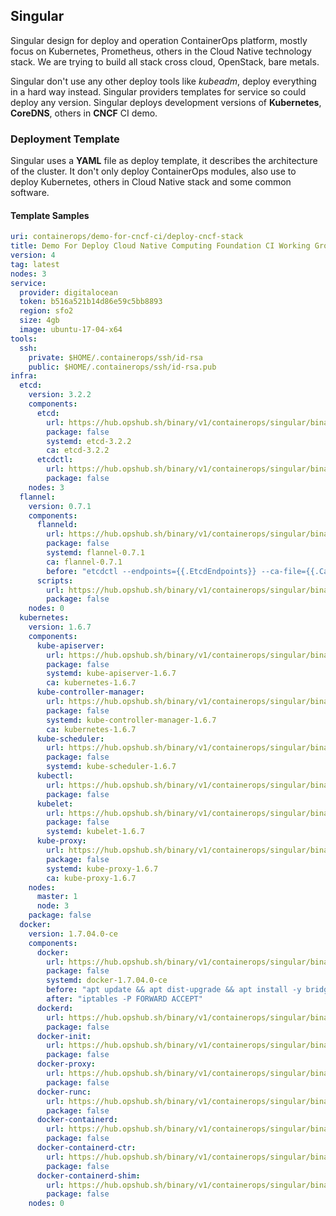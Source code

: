 ## Singular

Singular design for deploy and operation ContainerOps platform, mostly focus on Kubernetes, Prometheus, others in the Cloud Native technology stack. We are trying to build all stack cross cloud, OpenStack, bare metals.

Singular don't use any other deploy tools like _kubeadm_, deploy everything in a hard way instead. Singular providers templates for service so could deploy any version. Singular deploys development versions of **Kubernetes**, **CoreDNS**, others in **CNCF** CI demo.

### Deployment Template

Singular uses a **YAML** file as deploy template, it describes the architecture of the cluster. It don't only deploy ContainerOps modules, also use to deploy Kubernetes, others in Cloud Native stack and some common software.

#### Template Samples

```YAML
uri: containerops/demo-for-cncf-ci/deploy-cncf-stack
title: Demo For Deploy Cloud Native Computing Foundation CI Working Group
version: 4
tag: latest
nodes: 3
service:
  provider: digitalocean
  token: b516a521b14d86e59c5bb8893
  region: sfo2
  size: 4gb
  image: ubuntu-17-04-x64
tools:
  ssh:
    private: $HOME/.containerops/ssh/id-rsa
    public: $HOME/.containerops/ssh/id-rsa.pub
infra:
  etcd:
    version: 3.2.2
    components:
      etcd:
        url: https://hub.opshub.sh/binary/v1/containerops/singular/binary/etcd/3.2.2
        package: false
        systemd: etcd-3.2.2
        ca: etcd-3.2.2
      etcdctl:
        url: https://hub.opshub.sh/binary/v1/containerops/singular/binary/etcdctl/3.2.2
        package: false
    nodes: 3
  flannel:
    version: 0.7.1
    components:
      flanneld:
        url: https://hub.opshub.sh/binary/v1/containerops/singular/binary/flanneld/0.7.1
        package: false
        systemd: flannel-0.7.1
        ca: flannel-0.7.1
        before: "etcdctl --endpoints={{.EtcdEndpoints}} --ca-file={{.CaPemFile}} --cert-file={{.FlanneldPemFile}} --key-file={{.FlanneldKeyFile}}"
      scripts:
        url: https://hub.opshub.sh/binary/v1/containerops/singular/binary/mk-docker-opts.sh/0.7.1
        package: false
    nodes: 0
  kubernetes:
    version: 1.6.7
    components:
      kube-apiserver:
        url: https://hub.opshub.sh/binary/v1/containerops/singular/binary/kube-apiserver/1.6.7
        package: false
        systemd: kube-apiserver-1.6.7
        ca: kubernetes-1.6.7
      kube-controller-manager:
        url: https://hub.opshub.sh/binary/v1/containerops/singular/binary/kube-controller-manager/1.6.7
        package: false
        systemd: kube-controller-manager-1.6.7
        ca: kubernetes-1.6.7
      kube-scheduler:
        url: https://hub.opshub.sh/binary/v1/containerops/singular/binary/kube-scheduler/1.6.7
        package: false
        systemd: kube-scheduler-1.6.7
      kubectl:
        url: https://hub.opshub.sh/binary/v1/containerops/singular/binary/kubectl/1.6.7
        package: false
      kubelet:
        url: https://hub.opshub.sh/binary/v1/containerops/singular/binary/kubelet/1.6.7
        package: false
        systemd: kubelet-1.6.7
      kube-proxy:
        url: https://hub.opshub.sh/binary/v1/containerops/singular/binary/kube-proxy/1.6.7
        package: false
        systemd: kube-proxy-1.6.7
        ca: kube-proxy-1.6.7
    nodes:
      master: 1
      node: 3
    package: false
  docker:
    version: 1.7.04.0-ce
    components:
      docker:
        url: https://hub.opshub.sh/binary/v1/containerops/singular/binary/docker/17.04.0-ce
        package: false
        systemd: docker-1.7.04.0-ce
        before: "apt update && apt dist-upgrade && apt install -y bridge-utils aufs-tools cgroupfs-mount libltdl7 && systemctl stop ufw && systemctl disable ufw && iptables -F && iptables -X && iptables -F -t nat && iptables -X -t nat"
        after: "iptables -P FORWARD ACCEPT"
      dockerd:
        url: https://hub.opshub.sh/binary/v1/containerops/singular/binary/dockerd/17.04.0-ce
        package: false
      docker-init:
        url: https://hub.opshub.sh/binary/v1/containerops/singular/binary/docker-init/17.04.0-ce
        package: false
      docker-proxy:
        url: https://hub.opshub.sh/binary/v1/containerops/singular/binary/docker-proxy/17.04.0-ce
        package: false
      docker-runc:
        url: https://hub.opshub.sh/binary/v1/containerops/singular/binary/docker-runc/17.04.0-ce
        package: false
      docker-containerd:
        url: https://hub.opshub.sh/binary/v1/containerops/singular/binary/docker-containerd/17.04.0-ce
        package: false
      docker-containerd-ctr:
        url: https://hub.opshub.sh/binary/v1/containerops/singular/binary/docker-containerd-ctr/17.04.0-ce
        package: false
      docker-containerd-shim:
        url: https://hub.opshub.sh/binary/v1/containerops/singular/binary/docker-containerd-shim/17.04.0-ce
        package: false
    nodes: 0
```
